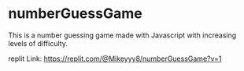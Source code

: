 # numberGuessGame
This is a number guessing game made with Javascript with increasing levels of difficulty.


replit Link: https://replit.com/@Mikeyyy8/numberGuessGame?v=1
